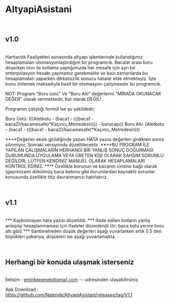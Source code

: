 # AltyapiAsistani
<br><h2>v1.0</h2><br>
Haritacılık Faaliyetleri esnasında altyapı işlemlerinde kullandığımız hesaplamaları otomasyonlaştırdığım bir programcık. 
Bacalar arası boru döşerken nivo ile kotlama yaptığımızda her mesafe için ayrı bir enterpolasyon hesabı yapmamız gerekmekte 
ve bazı zamanlarda bu hesaplamaları yaparken dikkatsizlik sonucu hatalar elde etmekteyiz. İşte bunu önlemek maksadıyla basit bir otomasyon çalışmasıdır bu programcık.

NOT: Program "Boru üstü" Ve "Boru Altı" değerlerini "MİRADA OKUNACAK DEĞER" olarak vermektedir, Kot olarak DEĞİL!

Programın çalıştığı formül ise şu şekildedir;

Boru Üstü:   (((Aletkotu - (baca1 - (((baca1 - baca2)/bacamesafe)*Kaçıncı_Metredesin))) - borucapı))
Boru Altı:   (Aletkotu - (baca1 - (((baca1 - baca2)/bacamesafe)*Kaçıncı_Metredesin)))


****Değerler eksik girildiğinde yazan HATA yazısı değerleri girdikten sonra silinmiyor, Sonraki versiyonda düzeltilecektir.
****BU PROGRAM İLE YAPILAN ÇALIŞMALARIN HERHANGİ BİR YANLIŞ SONUÇ DOĞURMASI DURUMUNDA UYGULAMA VEYA ÜRETEN KİŞİ OLARAK ŞAHSIM SORUMLU DEĞİLDİR, 
LÜTFEN KENDİNİZ MANUEL OLARAK HESAPLAMALARI KONTROL EDİNİZ. 
**** Özellikle borunun ve bacanın cinsine bağlı olarak (gayrinizami dökülmüş baca betonu gibi durumlardan kaynaklı) sorunlar konusunda özellikle titiz davranmanızı hatırlatırız.

<br><h2>v1.1</h2><br>
*** Kaybolmayan hata yazısı düzeltildi.
*** İfade edilen kotların yanlış anlaşılıp hesaplanmaması için ifadeler düzenlendi (ör: baca kotu yerine boru altı gibi)
*** Santimetreden düşük değerleri aşağı yuvarlarken artık 0.5 den büyükleri yukarıya, düşükleri ise aşağı yuvarlamakta. 


<br><h2>Herhangi bir konuda ulaşmak isterseniz </h2><br>
İletişim : eminkepenek@gmail.com 
---adresinden ulaşabilirsiniz.  


Apk Download : https://github.com/Nalende/AltyapiAsistani/releases/tag/V1.1
